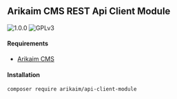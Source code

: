 ## Arikaim CMS REST Api Client Module
![1.0.0](https://img.shields.io/github/release/arikaim/api-client-module.svg)
![GPLv3](https://img.shields.io/badge/License-GPLv3-blue.svg)


#### Requirements   
  * [Arikaim CMS](https://github.com/arikaim/arikaim)


#### Installation

```sh
composer require arikaim/api-client-module
```

